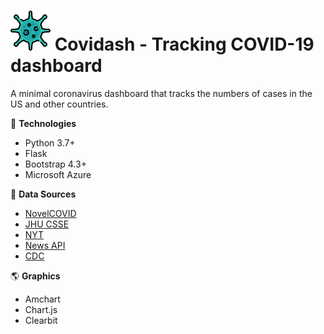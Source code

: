 # ![logo](/static/favicon/virus2.png) **Covidash - Tracking COVID-19 dashboard**

A minimal coronavirus dashboard that tracks the numbers of cases in the US and other countries.

🚀 **Technologies**

-   Python 3.7+
-   Flask
-   Bootstrap 4.3+
-   Microsoft Azure

📰 **Data Sources**

-   [NovelCOVID](https://github.com/novelcovid/API)
-   [JHU CSSE](https://github.com/CSSEGISandData/COVID-19/tree/master/csse_covid_19_data/csse_covid_19_time_series)
-   [NYT](https://github.com/nytimes/covid-19-data)
-   [News API](https://newsapi.org/)
-   [CDC](https://www.cdc.gov/)

🌎 **Graphics**

-   Amchart
-   Chart.js
-   Clearbit
